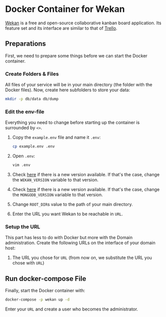 # Docker Container for Wekan

[Wekan](https://www.github.com/wekan/wekan) is a free and open-source collaborative kanban board
application. Its feature set and its interface are similar to that of [Trello](https://trello.com/).

## Preparations

First, we need to prepare some things before we can start the Docker container.

### Create Folders & Files

All files of your service will be in your main directory (the folder with the Docker files). Now,
create here subfolders to store your data:

``` bash
mkdir -p db/data db/dump
```

### Edit the env-file

Everything you need to change before starting up the container is surrounded by `<>`.

1. Copy the `example.env` file and name it `.env`:

    ``` bash
    cp example.env .env
    ```

1. Open `.env`:

    ``` bash
    vim .env
    ```

1. Check [here](https://hub.docker.com/r/wekanteam/wekan/tags) if there is a new version available.
    If that's the case, change the `WEKAN_VERSION` variable to that version.

1. Check [here](https://hub.docker.com/_/mongo?tab=tags) if there is a new version available. If
    that's the case, change the `MONGODB_VERSION` variable to that version.

1. Change `ROOT_DIR`s value to the path of your main directory.

1. Enter the URL you want Wekan to be reachable in `URL`.

### Setup the URL

This part has less to do with Docker but more with the Domain administration. Create the following
URLs on the interface of your domain host:

1. The URL you chose for `URL` (from now on, we substitute the URL you chose with `URL`)

## Run docker-compose File

Finally, start the Docker container with:

``` bash
docker-compose -p wekan up -d
```

Enter your `URL` and create a user who becomes the administrator.
